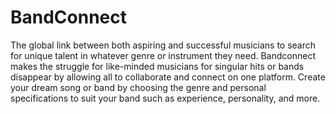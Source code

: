 # BandConnect
The global link between both aspiring and successful musicians to search for unique talent in whatever genre or instrument they need. Bandconnect makes the struggle for like-minded musicians for singular hits or bands disappear by allowing all to collaborate and connect on one platform. Create your dream song or band by choosing the genre and personal specifications to suit your band such as experience, personality, and more.
